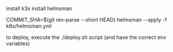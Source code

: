 install k3s
install helmsman

COMMIT_SHA=$(git rev-parse --short HEAD) helmsman --apply -f k8s/helmsman.yml

to deploy, execute the ./deploy.sh script (and have the correct env variables)
